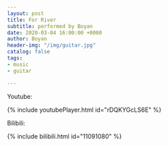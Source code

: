```yaml
---
layout: post
title: For River
subtitle: performed by Boyan
date: 2020-03-04 16:00:00 +0000
author: Boyan
header-img: "/img/guitar.jpg"
catalog: false
tags:
- music
- guitar

---
```

Youtube:

{% include youtubePlayer.html id="rDQKYGcLS6E" %}


Bilibili:

{% include bilibili.html id="11091080" %}


